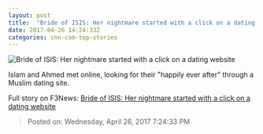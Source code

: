 ```yaml
---
layout: post
title:  "Bride of ISIS: Her nightmare started with a click on a dating website"
date: 2017-04-26 14:24:33Z
categories: cnn-com-top-stories
---
```


![Bride of ISIS: Her nightmare started with a click on a dating website](http://i2.cdn.cnn.com/cnnnext/dam/assets/170425101506-01-islam-mitat-super-tease.jpg)

Islam and Ahmed met online, looking for their "happily ever after" through a Muslim dating site.


Full story on F3News: [Bride of ISIS: Her nightmare started with a click on a dating website](http://www.f3nws.com/n/yH24rC)

> Posted on: Wednesday, April 26, 2017 7:24:33 PM
